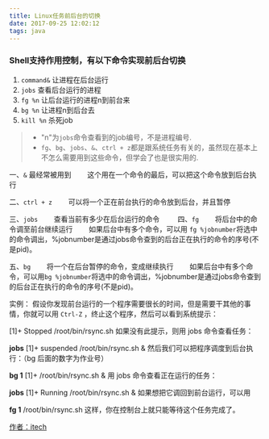 ```yaml
---
title: Linux任务前后台的切换
date: 2017-09-25 12:02:12
tags: java
---
```




### Shell支持作用控制，有以下命令实现前后台切换

1. `command&` 让进程在后台运行
2. `jobs` 查看后台运行的进程
3. `fg %n` 让后台运行的进程n到前台来
4. `bg %n` 让进程n到后台去
5. `kill %n` 杀死job

>* "n"为`jobs`命令查看到的job编号，不是进程编号.
>* `fg`、`bg`、`jobs`、`&`、`ctrl + z`都是跟系统任务有关的，虽然现在基本上不怎么需要用到这些命令，但学会了也是很实用的.

<!-- more -->
一、`&` 最经常被用到
　　这个用在一个命令的最后，可以把这个命令放到后台执行

二、`ctrl + z`
　　可以将一个正在前台执行的命令放到后台，并且暂停

三、`jobs`
　　查看当前有多少在后台运行的命令
　　
四、`fg`
　　将后台中的命令调至前台继续运行
　　如果后台中有多个命令，可以用 `fg %jobnumber`将选中的命令调出，%jobnumber是通过jobs命令查到的后台正在执行的命令的序号(不是pid)。
 
五、`bg`
　　将一个在后台暂停的命令，变成继续执行
　　如果后台中有多个命令，可以用`bg %jobnumber`将选中的命令调出，%jobnumber是通过jobs命令查到的后台正在执行的命令的序号(不是pid)。
 

实例：
假设你发现前台运行的一个程序需要很长的时间，但是需要干其他的事情，你就可以用 `Ctrl-Z` ，终止这个程序，然后可以看到系统提示：

[1]+ Stopped /root/bin/rsync.sh
如果没有此提示，则用 jobs 命令查看任务：

**jobs**
[1]+ suspended /root/bin/rsync.sh &
然后我们可以把程序调度到后台执行：（bg 后面的数字为作业号）

**bg 1**
[1]+ /root/bin/rsync.sh &
用 jobs 命令查看正在运行的任务：

**jobs**
[1]+ Running /root/bin/rsync.sh &
如果想把它调回到前台运行，可以用

**fg 1**
/root/bin/rsync.sh
这样，你在控制台上就只能等待这个任务完成了。 

[作者：itech](http://itech.cnblogs.com/)
